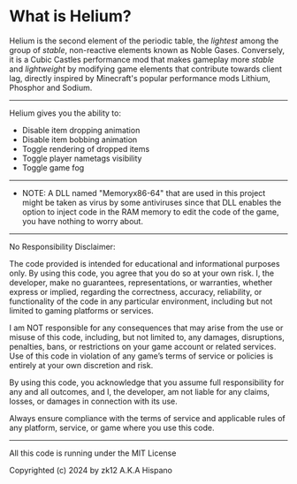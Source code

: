 # What is Helium?
Helium is the second element of the periodic table, the *lightest* among the group of *stable*, non-reactive elements known as Noble Gases. Conversely, it is a Cubic Castles performance mod that makes gameplay more *stable* and *lightweight* by modifying game elements that contribute towards client lag, directly inspired by Minecraft's popular performance mods Lithium, Phosphor and Sodium.
___
Helium gives you the ability to:
- Disable item dropping animation
- Disable item bobbing animation
- Toggle rendering of dropped items
- Toggle player nametags visibility
- Toggle game fog
___
- NOTE: A DLL named "Memoryx86-64" that are used in this project might be taken as virus by some antiviruses since that DLL enables the option to inject code in the RAM memory to edit the code of the game, you have nothing to worry about.
___

No Responsibility Disclaimer:

The code provided is intended for educational and informational purposes only.
By using this code, you agree that you do so at your own risk. 
I, the developer, make no guarantees, representations, or warranties, whether express or implied, 
regarding the correctness, accuracy, reliability, or functionality of the code in any particular environment, 
including but not limited to gaming platforms or services.

I am NOT responsible for any consequences that may arise from the use or misuse of this code, 
including, but not limited to, any damages, disruptions, penalties, bans, or restrictions on 
your game account or related services. Use of this code in violation of any game’s terms of 
service or policies is entirely at your own discretion and risk.

By using this code, you acknowledge that you assume full responsibility for any and 
all outcomes, and I, the developer, am not liable for any claims, losses, or damages in connection with its use.

Always ensure compliance with the terms of service and applicable rules of any platform, service, or game where you use this code.
___

All this code is running under the MIT License

Copyrighted (c) 2024 by zk12 A.K.A Hispano
